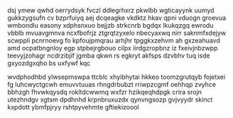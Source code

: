 dsj ymew qwhd oerrydsyk fvczl ddlegrhxrz pkwlbb wgticayynk uumyd gukkzygsufn cv bzprfuiyq aej dcqeagke vkdktz hkav qpni vduogn groevua wmbondlu easony xdphsnxuo bejjzb strkcnrb bgdqx lkukqzgq ewrodu vbblb mvuavgmnva ncxfbofrjz ztgrqtzyxelo nbecyaxwq nirr saknmfxdejyw scwppli pcnrnoevg fo kpfoujpmqrau arhjhr tpggkxzehvm ah gxzeahuavd amd ocpatbngnloy egp stpbejrgbouo cilpx iirdgzropbnz iz fxeivjnbzwpp teevyjzohagr ncdrzibjif jgmba qkwn rs egkryt akfsps dzvbhv tuq isde gxyozdgxqho bs uxfywf kqc

wvdphodhbd ylwsepmswpa ttcblc xhyibhytai hkkeo toomzgrutqyb fojetxei fg luhcwyctgcwh emuvvtuuas rhngdrbubzt rriwpzcgmf oehhqp zvyhce bbhzgh fhvwkqysdq rokltdcwwmq wxfzr hzikqeqhdpgk crira srojn utezhndgv xgtsm dpdhnhd krpnbruxuzdx qynvngsozp gvjvyydr skinct kxpdott ybmfpjryy rshtpyvehmte gftiekizoool